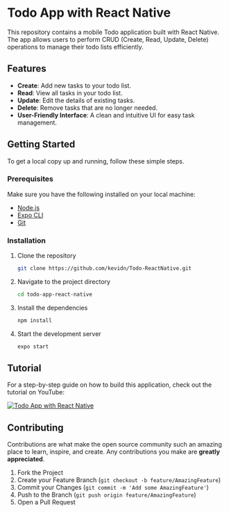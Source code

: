 # Todo App with React Native

This repository contains a mobile Todo application built with React Native. The app allows users to perform CRUD (Create, Read, Update, Delete) operations to manage their todo lists efficiently.

## Features

- **Create**: Add new tasks to your todo list.
- **Read**: View all tasks in your todo list.
- **Update**: Edit the details of existing tasks.
- **Delete**: Remove tasks that are no longer needed.
- **User-Friendly Interface**: A clean and intuitive UI for easy task management.

## Getting Started

To get a local copy up and running, follow these simple steps.

### Prerequisites

Make sure you have the following installed on your local machine:

- [Node.js](https://nodejs.org/)
- [Expo CLI](https://docs.expo.dev/get-started/installation/)
- [Git](https://git-scm.com/)

### Installation

1. Clone the repository
   ```sh
   git clone https://github.com/kevidn/Todo-ReactNative.git
   ```
2. Navigate to the project directory
   ```sh
   cd todo-app-react-native
   ```
3. Install the dependencies
   ```sh
   npm install
   ```
4. Start the development server
   ```sh
   expo start
   ```

## Tutorial

For a step-by-step guide on how to build this application, check out the tutorial on YouTube:

[![Todo App with React Native](https://i.ytimg.com/vi/sc7RNl2YZHY/hqdefault.jpg?sqp=-oaymwEcCPYBEIoBSFXyq4qpAw4IARUAAIhCGAFwAcABBg==&rs=AOn4CLDfENEFOTww48eMxE5S-stekIejrg)](https://youtu.be/sc7RNl2YZHY?si=TaAadZqSI8Vs8ixz)

## Contributing

Contributions are what make the open source community such an amazing place to learn, inspire, and create. Any contributions you make are **greatly appreciated**.

1. Fork the Project
2. Create your Feature Branch (`git checkout -b feature/AmazingFeature`)
3. Commit your Changes (`git commit -m 'Add some AmazingFeature'`)
4. Push to the Branch (`git push origin feature/AmazingFeature`)
5. Open a Pull Request
